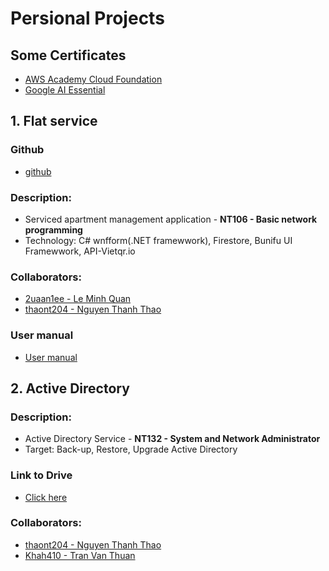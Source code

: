 # **Persional Projects**
## Some Certificates
   * [AWS Academy Cloud Foundation](https://drive.google.com/file/d/1ZVcoYE2_DWU3KVS3vG40yRpMEIVYHpW_/view?usp=sharing)
   * [Google AI Essential](https://drive.google.com/file/d/1q14LWhufzVaJxapPE5r3ids2sdpx4SiL/view?usp=sharing)
## 1. Flat service
### Github
* [github](https://github.com/Zquan315/Project_Flat_Service_main_)
### Description:
   + Serviced apartment management application - **NT106 - Basic network programming**
   + Technology: C# wnfform(.NET framewwork), Firestore, Bunifu UI Framewwork, API-Vietqr.io
### Collaborators:
   + [2uaan1ee - Le Minh Quan](https://github.com/2uaan1ee)
   + [thaont204 - Nguyen Thanh Thao](https://github.com/thaont204)
### User manual
+ [User manual](https://drive.google.com/file/d/1BYvlchHGlXhWZfR5UJhD1G9M89C3lXSq/view?usp=drive_link)


## 2. Active Directory
### Description:
   + Active Directory Service - **NT132 - System and Network Administrator**
   + Target: Back-up, Restore, Upgrade Active Directory
### Link to Drive
   + [Click here](https://drive.google.com/drive/folders/1UqZee3nIdjJG6jsEfN6TOTKvWu5VuKGR?usp=sharing)
### Collaborators:
   + [thaont204 - Nguyen Thanh Thao](https://github.com/thaont204)
   + [Khah410 - Tran Van Thuan](https://github.com/Khah410)
